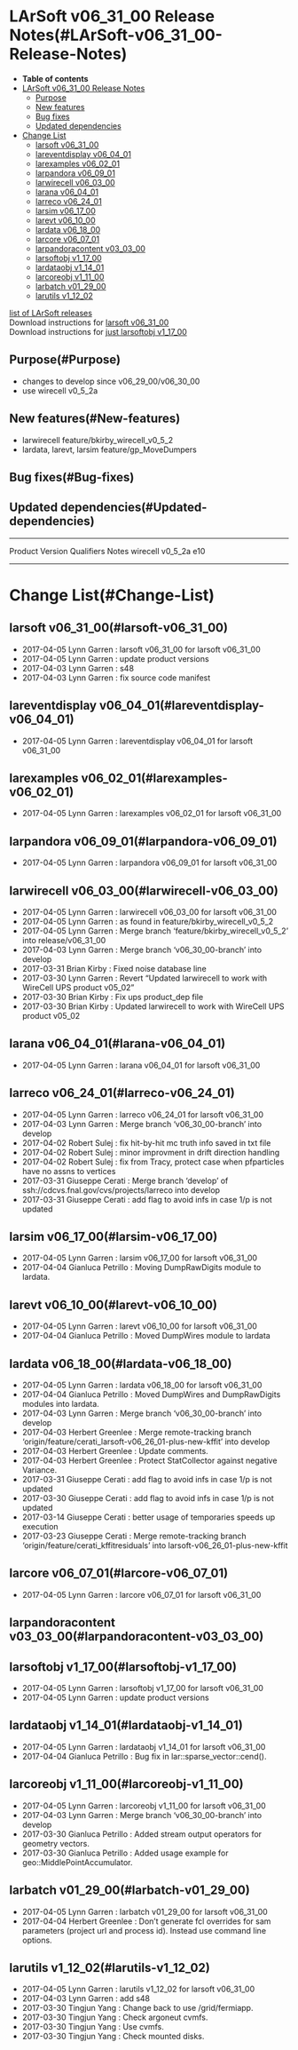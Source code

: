 LArSoft v06\_31\_00 Release Notes(#LArSoft-v06_31_00-Release-Notes)
======================================================================

-   **Table of contents**
-   [LArSoft v06\_31\_00 Release Notes](#LArSoft-v06_31_00-Release-Notes)
    -   [Purpose](#Purpose)
    -   [New features](#New-features)
    -   [Bug fixes](#Bug-fixes)
    -   [Updated dependencies](#Updated-dependencies)
-   [Change List](#Change-List)
    -   [larsoft v06\_31\_00](#larsoft-v06_31_00)
    -   [lareventdisplay v06\_04\_01](#lareventdisplay-v06_04_01)
    -   [larexamples v06\_02\_01](#larexamples-v06_02_01)
    -   [larpandora v06\_09\_01](#larpandora-v06_09_01)
    -   [larwirecell v06\_03\_00](#larwirecell-v06_03_00)
    -   [larana v06\_04\_01](#larana-v06_04_01)
    -   [larreco v06\_24\_01](#larreco-v06_24_01)
    -   [larsim v06\_17\_00](#larsim-v06_17_00)
    -   [larevt v06\_10\_00](#larevt-v06_10_00)
    -   [lardata v06\_18\_00](#lardata-v06_18_00)
    -   [larcore v06\_07\_01](#larcore-v06_07_01)
    -   [larpandoracontent v03\_03\_00](#larpandoracontent-v03_03_00)
    -   [larsoftobj v1\_17\_00](#larsoftobj-v1_17_00)
    -   [lardataobj v1\_14\_01](#lardataobj-v1_14_01)
    -   [larcoreobj v1\_11\_00](#larcoreobj-v1_11_00)
    -   [larbatch v01\_29\_00](#larbatch-v01_29_00)
    -   [larutils v1\_12\_02](#larutils-v1_12_02)

[list of LArSoft releases](LArSoft_release_list)\
Download instructions for [larsoft v06\_31\_00](http://scisoft.fnal.gov/scisoft/bundles/larsoft/v06_31_00/larsoft-v06_31_00.html)\
Download instructions for [just larsoftobj v1\_17\_00](http://scisoft.fnal.gov/scisoft/bundles/larsoftobj/v1_17_00/larsoftobj-v1_17_00.html)

Purpose(#Purpose)
--------------------

-   changes to develop since v06\_29\_00/v06\_30\_00
-   use wirecell v0\_5\_2a

New features(#New-features)
------------------------------

-   larwirecell feature/bkirby\_wirecell\_v0\_5\_2
-   lardata, larevt, larsim feature/gp\_MoveDumpers

Bug fixes(#Bug-fixes)
------------------------

Updated dependencies(#Updated-dependencies)
----------------------------------------------

  ---------- ----------- ------------ -------
  Product    Version     Qualifiers   Notes
  wirecell   v0\_5\_2a   e10          
  ---------- ----------- ------------ -------

Change List(#Change-List)
============================

larsoft v06\_31\_00(#larsoft-v06_31_00)
------------------------------------------

-   2017-04-05 Lynn Garren : larsoft v06\_31\_00 for larsoft v06\_31\_00
-   2017-04-05 Lynn Garren : update product versions
-   2017-04-03 Lynn Garren : s48
-   2017-04-03 Lynn Garren : fix source code manifest

lareventdisplay v06\_04\_01(#lareventdisplay-v06_04_01)
----------------------------------------------------------

-   2017-04-05 Lynn Garren : lareventdisplay v06\_04\_01 for larsoft v06\_31\_00

larexamples v06\_02\_01(#larexamples-v06_02_01)
--------------------------------------------------

-   2017-04-05 Lynn Garren : larexamples v06\_02\_01 for larsoft v06\_31\_00

larpandora v06\_09\_01(#larpandora-v06_09_01)
------------------------------------------------

-   2017-04-05 Lynn Garren : larpandora v06\_09\_01 for larsoft v06\_31\_00

larwirecell v06\_03\_00(#larwirecell-v06_03_00)
--------------------------------------------------

-   2017-04-05 Lynn Garren : larwirecell v06\_03\_00 for larsoft v06\_31\_00
-   2017-04-05 Lynn Garren : as found in feature/bkirby\_wirecell\_v0\_5\_2
-   2017-04-05 Lynn Garren : Merge branch ‘feature/bkirby\_wirecell\_v0\_5\_2’ into release/v06\_31\_00
-   2017-04-03 Lynn Garren : Merge branch ‘v06\_30\_00-branch’ into develop
-   2017-03-31 Brian Kirby : Fixed noise database line
-   2017-03-30 Lynn Garren : Revert “Updated larwirecell to work with WireCell UPS product v05\_02”
-   2017-03-30 Brian Kirby : Fix ups product\_dep file
-   2017-03-30 Brian Kirby : Updated larwirecell to work with WireCell UPS product v05\_02

larana v06\_04\_01(#larana-v06_04_01)
----------------------------------------

-   2017-04-05 Lynn Garren : larana v06\_04\_01 for larsoft v06\_31\_00

larreco v06\_24\_01(#larreco-v06_24_01)
------------------------------------------

-   2017-04-05 Lynn Garren : larreco v06\_24\_01 for larsoft v06\_31\_00
-   2017-04-03 Lynn Garren : Merge branch ‘v06\_30\_00-branch’ into develop
-   2017-04-02 Robert Sulej : fix hit-by-hit mc truth info saved in txt file
-   2017-04-02 Robert Sulej : minor improvment in drift direction handling
-   2017-04-02 Robert Sulej : fix from Tracy, protect case when pfparticles have no assns to vertices
-   2017-03-31 Giuseppe Cerati : Merge branch ‘develop’ of ssh://cdcvs.fnal.gov/cvs/projects/larreco into develop
-   2017-03-31 Giuseppe Cerati : add flag to avoid infs in case 1/p is not updated

larsim v06\_17\_00(#larsim-v06_17_00)
----------------------------------------

-   2017-04-05 Lynn Garren : larsim v06\_17\_00 for larsoft v06\_31\_00
-   2017-04-04 Gianluca Petrillo : Moving DumpRawDigits module to lardata.

larevt v06\_10\_00(#larevt-v06_10_00)
----------------------------------------

-   2017-04-05 Lynn Garren : larevt v06\_10\_00 for larsoft v06\_31\_00
-   2017-04-04 Gianluca Petrillo : Moved DumpWires module to lardata

lardata v06\_18\_00(#lardata-v06_18_00)
------------------------------------------

-   2017-04-05 Lynn Garren : lardata v06\_18\_00 for larsoft v06\_31\_00
-   2017-04-04 Gianluca Petrillo : Moved DumpWires and DumpRawDigits modules into lardata.
-   2017-04-03 Lynn Garren : Merge branch ‘v06\_30\_00-branch’ into develop
-   2017-04-03 Herbert Greenlee : Merge remote-tracking branch ‘origin/feature/cerati\_larsoft-v06\_26\_01-plus-new-kffit’ into develop
-   2017-04-03 Herbert Greenlee : Update comments.
-   2017-04-03 Herbert Greenlee : Protect StatCollector against negative Variance.
-   2017-03-31 Giuseppe Cerati : add flag to avoid infs in case 1/p is not updated
-   2017-03-30 Giuseppe Cerati : add flag to avoid infs in case 1/p is not updated
-   2017-03-14 Giuseppe Cerati : better usage of temporaries speeds up execution
-   2017-03-23 Giuseppe Cerati : Merge remote-tracking branch ‘origin/feature/cerati\_kffitresiduals’ into larsoft-v06\_26\_01-plus-new-kffit

larcore v06\_07\_01(#larcore-v06_07_01)
------------------------------------------

-   2017-04-05 Lynn Garren : larcore v06\_07\_01 for larsoft v06\_31\_00

larpandoracontent v03\_03\_00(#larpandoracontent-v03_03_00)
--------------------------------------------------------------

larsoftobj v1\_17\_00(#larsoftobj-v1_17_00)
----------------------------------------------

-   2017-04-05 Lynn Garren : larsoftobj v1\_17\_00 for larsoft v06\_31\_00
-   2017-04-05 Lynn Garren : update product versions

lardataobj v1\_14\_01(#lardataobj-v1_14_01)
----------------------------------------------

-   2017-04-05 Lynn Garren : lardataobj v1\_14\_01 for larsoft v06\_31\_00
-   2017-04-04 Gianluca Petrillo : Bug fix in lar::sparse\_vector::cend().

larcoreobj v1\_11\_00(#larcoreobj-v1_11_00)
----------------------------------------------

-   2017-04-05 Lynn Garren : larcoreobj v1\_11\_00 for larsoft v06\_31\_00
-   2017-04-03 Lynn Garren : Merge branch ‘v06\_30\_00-branch’ into develop
-   2017-03-30 Gianluca Petrillo : Added stream output operators for geometry vectors.
-   2017-03-30 Gianluca Petrillo : Added usage example for geo::MiddlePointAccumulator.

larbatch v01\_29\_00(#larbatch-v01_29_00)
--------------------------------------------

-   2017-04-05 Lynn Garren : larbatch v01\_29\_00 for larsoft v06\_31\_00
-   2017-04-04 Herbert Greenlee : Don’t generate fcl overrides for sam parameters (project url and process id). Instead use command line options.

larutils v1\_12\_02(#larutils-v1_12_02)
------------------------------------------

-   2017-04-05 Lynn Garren : larutils v1\_12\_02 for larsoft v06\_31\_00
-   2017-04-03 Lynn Garren : add s48
-   2017-03-30 Tingjun Yang : Change back to use /grid/fermiapp.
-   2017-03-30 Tingjun Yang : Check argoneut cvmfs.
-   2017-03-30 Tingjun Yang : Use cvmfs.
-   2017-03-30 Tingjun Yang : Check mounted disks.
